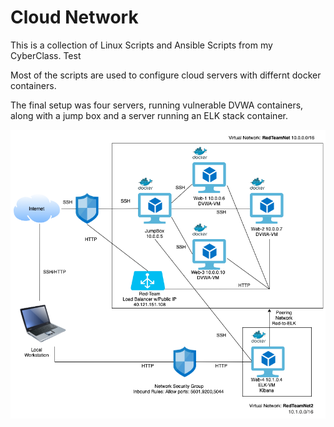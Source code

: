 # Cloud Network
This is a collection of Linux Scripts and Ansible Scripts from my CyberClass. Test

Most of the scripts are used to configure cloud servers with differnt docker containers.

The final setup was four servers, running vulnerable DVWA containers, along with a jump box and a server running an ELK stack container.

![](./diagrams/Project_I_Cloud_Diagram.png)

